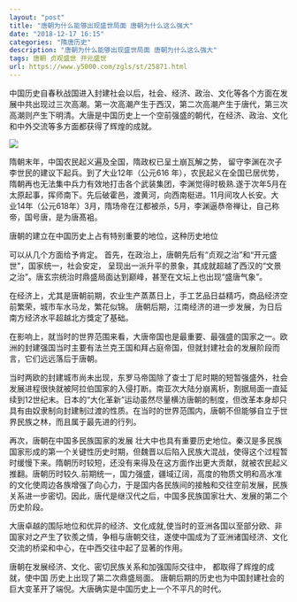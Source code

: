 ```yaml
---
layout: "post"
title: "唐朝为什么能够出现盛世局面 唐朝为什么这么强大"
date: "2018-12-17 16:15"
categories: "隋唐历史"
description: "唐朝为什么能够出现盛世局面 唐朝为什么这么强大"
tags: 唐朝 贞观盛世 开元盛世
url: https://www.y5000.com/zgls/st/25871.html
---
```






中国历史自春秋战国进入封建社会以后，社会、经济、政治、文化等各个方面在发展中共出现过三次高潮。第一次高潮产生于西汉，第二次高潮产生于唐代，第三次高潮则产生下明清。大唐是中国历史上一个空前强盛的朝代，在经济、政治、文化和中外交流等多方面都获得了辉煌的成就。

![](https://img.y5000.com/uploads/allimg/171009/8-1G009150A0634.jpg)

隋朝末年，中国农民起义遍及全国，隋政权已呈土崩瓦解之势， 留守李渊在次子李世民的建议下起兵。到了大业12年（公元616
年），农民起义在全国已居优势，隋朝再也无法集中兵力有效地打击各个武装集团，李渊觉得时极熟.遂于次年5月在太原起事，挥师南下。先后破霍邑，渡黄河，向西南梃进。11月间攻人长安。大
业14年（公元618年）3月，隋场帝在江都被杀，5月，李渊逼恭帝禅让，自己称帝，国号唐，是为唐髙袓。

唐朝的建立在中国历史上占有特别重要的地位，这种历史地位

可以从几个方面给予肯定。 首先，在政治上，唐朝先后有“贞观之治”和“开元盛世"，国家统一，社会安定，
呈现出一派升平的景象，其成就超越了西汉的“文景之治”。唐玄宗统治时鼎盛局面达到巅峰，甚至在文坛上也出现“盛唐气象”。

在经济上，尤其是唐朝前期，农业生产蒸蒸日上，手工艺品日益精巧，商品经济空前繁荣，城市车水马龙，繁花似锦。
唐朝后期，江南经济的进一步发展，为日后南方经济水平超越北方獎定了基础。

在影响上，就当时的世界范围来看，大唐帝国也是最重要、最强盛的国家之一。欧洲的封建强国当时主要有法兰克王国和拜占庭帝国，但就封建社会的发展阶段而言，它们远远落后于唐朝。

当时两欧的封建城市尚未出现，东罗马帝国除了查士丁尼时期的短暂强盛外，社会发展进程很快就被阿拉伯国家的入侵打断。南亚次大陆分崩离析，割据局面一直延续到12世纪末。日本的“大化革新”运动虽然尽量横汸唐朝的制度，但改革本身却只具有由奴隶制向封建制过渡的性质。在当时的世界范围内，唐朝不但能够自立于世界民族之林，而且属于最先进的行列。

再次，唐朝在中国多民族国家的发展
壮大中也具有重要历史地位。秦汉是多民族国家形成的第一个关键性历史时期，但魏晋以后陷入民族大混战，使得这个过程暂时缓慢下来。隋朝历时较短，还没有来得及在这方面作出更大贡献，就被农民起义推翻。唐朝历时较久.前期统一，国力强盛，疆域辽阔，高度的物质文明和高水准的文化使周边各族增强了向心力，于是国内各民族间的接触和交往空前发展，民族关系进一步密切。因此，唐代是继汉代之后，中国多民族国家壮大、发展的第二个历史阶段。

大唐卓越的围际地位和优异的经济、文化成就,使当时的亚洲各国以至部分欧、非国家对之产生了钦羨之情，争相与唐朝交往，遂使中国成为了亚洲诸国经济、文化交流的桥梁和中心，在中西交往中起了显著的作用。

唐朝在发展经济、文化、密切民族关系和加强国际交往中， 都取得了辉煌的成就，使中国 历史上出现了第二次鼎盛局面。
唐朝后期的历史也为中国封建社会的巨大变革开了端倪。大唐确实是中国历史上一个不平凡的时代。
